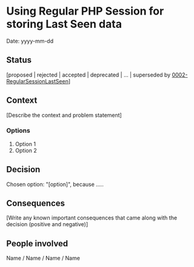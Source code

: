 # Using Regular PHP Session for storing Last Seen data

Date: yyyy-mm-dd

## Status

[proposed | rejected | accepted | deprecated | … | superseded by [0002-RegularSessionLastSeen](0002-RegularSessionLastSeen.md)]

## Context

[Describe the context and problem statement]

### Options

1. Option 1
2. Option 2

## Decision

Chosen option: \"[option]\", because .....

## Consequences

[Write any known important consequences that came along with the decision (positive and negative)]

## People involved

Name / Name / Name / Name 


